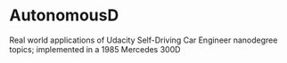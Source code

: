 # AutonomousD

Real world applications of Udacity Self-Driving Car Engineer nanodegree topics; implemented in a 1985 Mercedes 300D
